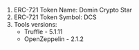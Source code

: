 1. ERC-721 Token Name: Domin Crypto Star
2. ERC-721 Token Symbol: DCS
3. Tools versions:
    * Truffle - 5.1.11
    * OpenZeppelin - 2.1.2
